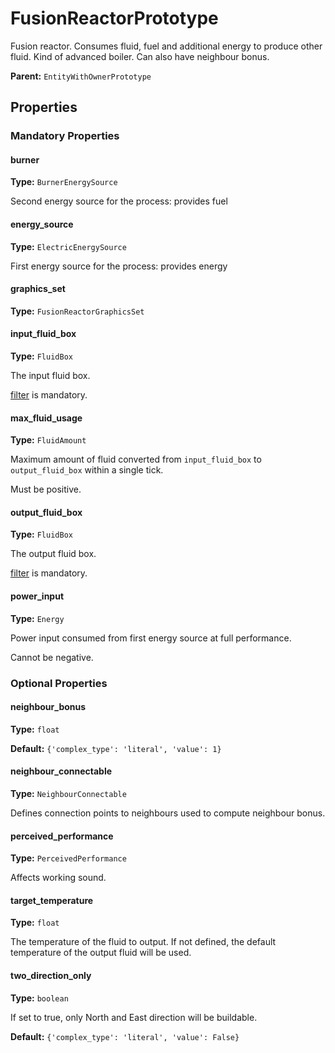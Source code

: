 # FusionReactorPrototype

Fusion reactor. Consumes fluid, fuel and additional energy to produce other fluid. Kind of advanced boiler. Can also have neighbour bonus.

**Parent:** `EntityWithOwnerPrototype`

## Properties

### Mandatory Properties

#### burner

**Type:** `BurnerEnergySource`

Second energy source for the process: provides fuel

#### energy_source

**Type:** `ElectricEnergySource`

First energy source for the process: provides energy

#### graphics_set

**Type:** `FusionReactorGraphicsSet`



#### input_fluid_box

**Type:** `FluidBox`

The input fluid box.

[filter](prototype:FluidBox::filter) is mandatory.

#### max_fluid_usage

**Type:** `FluidAmount`

Maximum amount of fluid converted from `input_fluid_box` to `output_fluid_box` within a single tick.

Must be positive.

#### output_fluid_box

**Type:** `FluidBox`

The output fluid box.

[filter](prototype:FluidBox::filter) is mandatory.

#### power_input

**Type:** `Energy`

Power input consumed from first energy source at full performance.

Cannot be negative.

### Optional Properties

#### neighbour_bonus

**Type:** `float`



**Default:** `{'complex_type': 'literal', 'value': 1}`

#### neighbour_connectable

**Type:** `NeighbourConnectable`

Defines connection points to neighbours used to compute neighbour bonus.

#### perceived_performance

**Type:** `PerceivedPerformance`

Affects working sound.

#### target_temperature

**Type:** `float`

The temperature of the fluid to output. If not defined, the default temperature of the output fluid will be used.

#### two_direction_only

**Type:** `boolean`

If set to true, only North and East direction will be buildable.

**Default:** `{'complex_type': 'literal', 'value': False}`

